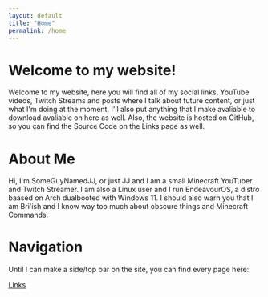 ```yaml
---
layout: default
title: "Home"
permalink: /home
---
```

# Welcome to my website!
Welcome to my website, here you will find all of my social links, YouTube videos, Twitch Streams and posts where I talk about future content, or just what I'm doing at the moment. I'll also put anything that I make avaliable to download avaliable on here as well. Also, the website is hosted on GitHub, so you can find the Source Code on the Links page as well.
# About Me
Hi, I'm SomeGuyNamedJJ, or just JJ and I am a small Minecraft YouTuber and Twitch Streamer. I am also a Linux user and I run EndeavourOS, a distro baased on Arch dualbooted with Windows 11. I should also warn you that I am Bri'ish and I know way too much about obscure things and Minecraft Commands.
# Navigation
Until I can make a side/top bar on the site, you can find every page here:

[Links](links)
